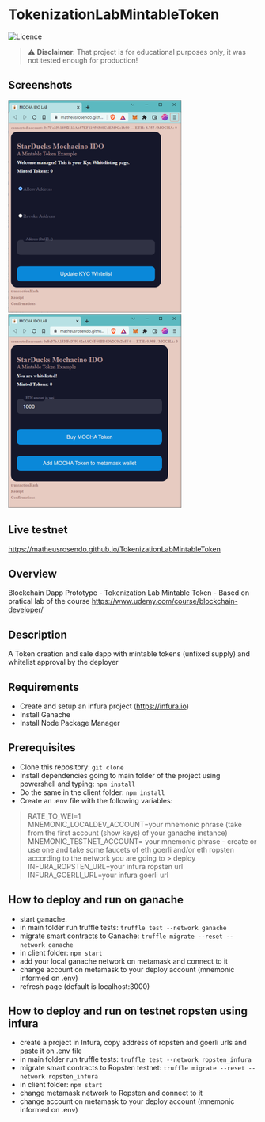 # TokenizationLabMintableToken
![Licence](https://img.shields.io/github/license/matheusrosendo/TokenizationLabMintableToken)
> :warning: **Disclaimer**: That project is for educational purposes only, it was not tested enough for production!

## Screenshots
![alt text](https://github.com/matheusrosendo/TokenizationLabMintableToken/blob/main/client/public/mocha_kyc.png)
![alt text](https://github.com/matheusrosendo/TokenizationLabMintableToken/blob/main/client/public/mocha_buy.png)

## Live testnet 
https://matheusrosendo.github.io/TokenizationLabMintableToken

## Overview
Blockchain Dapp Prototype - Tokenization Lab Mintable Token - Based on pratical lab of the course https://www.udemy.com/course/blockchain-developer/

## Description
A Token creation and sale dapp with mintable tokens (unfixed supply) and whitelist approval by the deployer

## Requirements
* Create and setup an infura project (https://infura.io) 
* Install Ganache
* Install Node Package Manager

## Prerequisites
* Clone this repository: `git clone`  
* Install dependencies going to main folder of the project using powershell and typing: `npm install`  
* Do the same in the client folder: `npm install`  
* Create an .env file with the following variables:  
> RATE_TO_WEI=1  
> MNEMONIC_LOCALDEV_ACCOUNT=your mnemonic phrase (take from the first account (show keys) of your ganache instance)  
> MNEMONIC_TESTNET_ACCOUNT= your mnemonic phrase - create or use one and take some faucets of eth goerli and/or eth ropsten according to the network you are going to >  deploy  
> INFURA_ROPSTEN_URL=your infura ropsten url  
> INFURA_GOERLI_URL=your infura goerli url  


## How to deploy and run on ganache
* start ganache.  
* in main folder run truffle tests: `truffle test --network ganache`  
* migrate smart contracts to Ganache: `truffle migrate --reset --network ganache`  
* in client folder: `npm start`  
* add your local ganache network on metamask and connect to it  
* change account on metamask to your deploy account (mnemonic informed on .env)  
* refresh page (default is localhost:3000)  

## How to deploy and run on testnet ropsten using infura
* create a project in Infura, copy address of ropsten and goerli urls and paste it on .env file  
* in main folder run truffle tests: `truffle test --network ropsten_infura`  
* migrate smart contracts to Ropsten testnet: `truffle migrate --reset --network ropsten_infura`  
* in client folder: `npm start`   
* change metamask network to Ropsten and connect to it   
* change account on metamask to your deploy account (mnemonic informed on .env)  
